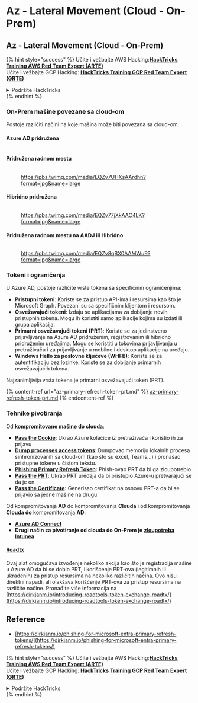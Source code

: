 # Az - Lateral Movement (Cloud - On-Prem)

## Az - Lateral Movement (Cloud - On-Prem)

{% hint style="success" %}
Učite i vežbajte AWS Hacking:<img src="../../../.gitbook/assets/image.png" alt="" data-size="line">[**HackTricks Training AWS Red Team Expert (ARTE)**](https://training.hacktricks.xyz/courses/arte)<img src="../../../.gitbook/assets/image.png" alt="" data-size="line">\
Učite i vežbajte GCP Hacking: <img src="../../../.gitbook/assets/image (2).png" alt="" data-size="line">[**HackTricks Training GCP Red Team Expert (GRTE)**<img src="../../../.gitbook/assets/image (2).png" alt="" data-size="line">](https://training.hacktricks.xyz/courses/grte)

<details>

<summary>Podržite HackTricks</summary>

* Proverite [**planove pretplate**](https://github.com/sponsors/carlospolop)!
* **Pridružite se** 💬 [**Discord grupi**](https://discord.gg/hRep4RUj7f) ili [**telegram grupi**](https://t.me/peass) ili **pratite** nas na **Twitteru** 🐦 [**@hacktricks\_live**](https://twitter.com/hacktricks\_live)**.**
* **Podelite hakerske trikove slanjem PR-ova na** [**HackTricks**](https://github.com/carlospolop/hacktricks) i [**HackTricks Cloud**](https://github.com/carlospolop/hacktricks-cloud) github repozitorijume.

</details>
{% endhint %}

### On-Prem mašine povezane sa cloud-om

Postoje različiti načini na koje mašina može biti povezana sa cloud-om:

#### Azure AD pridružena

<figure><img src="../../../.gitbook/assets/image (259).png" alt=""><figcaption></figcaption></figure>

#### Pridružena radnom mestu

<figure><img src="../../../.gitbook/assets/image (222).png" alt=""><figcaption><p><a href="https://pbs.twimg.com/media/EQZv7UHXsAArdhn?format=jpg&#x26;name=large">https://pbs.twimg.com/media/EQZv7UHXsAArdhn?format=jpg&#x26;name=large</a></p></figcaption></figure>

#### Hibridno pridružena

<figure><img src="../../../.gitbook/assets/image (178).png" alt=""><figcaption><p><a href="https://pbs.twimg.com/media/EQZv77jXkAAC4LK?format=jpg&#x26;name=large">https://pbs.twimg.com/media/EQZv77jXkAAC4LK?format=jpg&#x26;name=large</a></p></figcaption></figure>

#### Pridružena radnom mestu na AADJ ili Hibridno

<figure><img src="../../../.gitbook/assets/image (252).png" alt=""><figcaption><p><a href="https://pbs.twimg.com/media/EQZv8qBX0AAMWuR?format=jpg&#x26;name=large">https://pbs.twimg.com/media/EQZv8qBX0AAMWuR?format=jpg&#x26;name=large</a></p></figcaption></figure>

### Tokeni i ograničenja <a href="#tokens-and-limitations" id="tokens-and-limitations"></a>

U Azure AD, postoje različite vrste tokena sa specifičnim ograničenjima:

* **Pristupni tokeni**: Koriste se za pristup API-ima i resursima kao što je Microsoft Graph. Povezani su sa specifičnim klijentom i resursom.
* **Osvežavajući tokeni**: Izdaju se aplikacijama za dobijanje novih pristupnih tokena. Mogu ih koristiti samo aplikacije kojima su izdati ili grupa aplikacija.
* **Primarni osvežavajući tokeni (PRT)**: Koriste se za jedinstveno prijavljivanje na Azure AD pridruženim, registrovanim ili hibridno pridruženim uređajima. Mogu se koristiti u tokovima prijavljivanja u pretraživaču i za prijavljivanje u mobilne i desktop aplikacije na uređaju.
* **Windows Hello za poslovne ključeve (WHFB)**: Koriste se za autentifikaciju bez lozinke. Koriste se za dobijanje primarnih osvežavajućih tokena.

Najzanimljivija vrsta tokena je primarni osvežavajući token (PRT).

{% content-ref url="az-primary-refresh-token-prt.md" %}
[az-primary-refresh-token-prt.md](az-primary-refresh-token-prt.md)
{% endcontent-ref %}

### Tehnike pivotiranja

Od **kompromitovane mašine do clouda**:

* [**Pass the Cookie**](az-pass-the-cookie.md): Ukrao Azure kolačiće iz pretraživača i koristio ih za prijavu
* [**Dump processes access tokens**](az-processes-memory-access-token.md): Dumpovao memoriju lokalnih procesa sinhronizovanih sa cloud-om (kao što su excel, Teams...) i pronašao pristupne tokene u čistom tekstu.
* [**Phishing Primary Refresh Token**](az-phishing-primary-refresh-token-microsoft-entra.md)**:** Phish-ovao PRT da bi ga zloupotrebio
* [**Pass the PRT**](pass-the-prt.md): Ukrao PRT uređaja da bi pristupio Azure-u pretvarajući se da je on.
* [**Pass the Certificate**](az-pass-the-certificate.md)**:** Generisao certifikat na osnovu PRT-a da bi se prijavio sa jedne mašine na drugu

Od kompromitovanja **AD** do kompromitovanja **Clouda** i od kompromitovanja **Clouda do** kompromitovanja **AD**:

* [**Azure AD Connect**](azure-ad-connect-hybrid-identity/)
* **Drugi način za pivotiranje od clouda do On-Prem je** [**zloupotreba Intunea**](../az-services/intune.md)

#### [Roadtx](https://github.com/dirkjanm/ROADtools)

Ovaj alat omogućava izvođenje nekoliko akcija kao što je registracija mašine u Azure AD da bi se dobio PRT, i korišćenje PRT-ova (legitimnih ili ukradenih) za pristup resursima na nekoliko različitih načina. Ovo nisu direktni napadi, ali olakšava korišćenje PRT-ova za pristup resursima na različite načine. Pronađite više informacija na [https://dirkjanm.io/introducing-roadtools-token-exchange-roadtx/](https://dirkjanm.io/introducing-roadtools-token-exchange-roadtx/)

## Reference

* [https://dirkjanm.io/phishing-for-microsoft-entra-primary-refresh-tokens/](https://dirkjanm.io/phishing-for-microsoft-entra-primary-refresh-tokens/)

{% hint style="success" %}
Učite i vežbajte AWS Hacking:<img src="../../../.gitbook/assets/image.png" alt="" data-size="line">[**HackTricks Training AWS Red Team Expert (ARTE)**](https://training.hacktricks.xyz/courses/arte)<img src="../../../.gitbook/assets/image.png" alt="" data-size="line">\
Učite i vežbajte GCP Hacking: <img src="../../../.gitbook/assets/image (2).png" alt="" data-size="line">[**HackTricks Training GCP Red Team Expert (GRTE)**<img src="../../../.gitbook/assets/image (2).png" alt="" data-size="line">](https://training.hacktricks.xyz/courses/grte)

<details>

<summary>Podržite HackTricks</summary>

* Proverite [**planove pretplate**](https://github.com/sponsors/carlospolop)!
* **Pridružite se** 💬 [**Discord grupi**](https://discord.gg/hRep4RUj7f) ili [**telegram grupi**](https://t.me/peass) ili **pratite** nas na **Twitteru** 🐦 [**@hacktricks\_live**](https://twitter.com/hacktricks\_live)**.**
* **Podelite hakerske trikove slanjem PR-ova na** [**HackTricks**](https://github.com/carlospolop/hacktricks) i [**HackTricks Cloud**](https://github.com/carlospolop/hacktricks-cloud) github repozitorijume.

</details>
{% endhint %}
